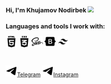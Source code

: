 

### Hi, I'm Khujamov Nodirbek <img src="https://media.giphy.com/media/hvRJCLFzcasrR4ia7z/giphy.gif" width="3%">


### Languages and tools I work with:
<code><img src="./Svg/html5-01-svgrepo-com.svg" width="30px" alt=""></code>
<code><img src="./Svg/css3-01-svgrepo-com.svg" width="30px"  alt=""></code>
<code><img src="./Svg/sass-svgrepo-com.svg" width="30px"  alt=""></code>
<code><img src="./Svg/bootstrap-fill-svgrepo-com.svg" width="30px"  alt=""></code>
<code><img src="./Svg/tailwind-css-svgrepo-com.svg" width="30px"  alt=""></code>


</code>
<br />


[<code><img src="./Svg/telegram-svgrepo-com.svg" width="30px"  alt=""></code>Telegram](https://t.me/khujamovdev)
[<code><img src="./Svg/telegram-svgrepo-com.svg" width="30px"  alt=""></code>Instagram](https://instagram.com/@khujamov_codes)
